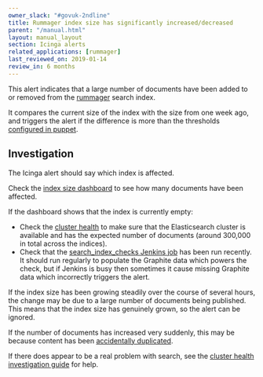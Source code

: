 ```yaml
---
owner_slack: "#govuk-2ndline"
title: Rummager index size has significantly increased/decreased
parent: "/manual.html"
layout: manual_layout
section: Icinga alerts
related_applications: [rummager]
last_reviewed_on: 2019-01-14
review_in: 6 months
---
```


This alert indicates that a large number of documents have been added to or
removed from the [rummager][rummager] search index.

It compares the current size of the index with the size from one week ago, and
triggers the alert if the difference is more than the thresholds [configured in
puppet][thresholds].

## Investigation

The Icinga alert should say which index is affected.

Check the [index size dashboard][index_size_dashboard] to see how many documents
have been affected.

If the dashboard shows that the index is currently empty:

- Check the [cluster health][cluster_health] to make sure that the Elasticsearch
  cluster is available and has the expected number of documents (around 300,000
  in total across the indices).
- Check that the [search_index_checks Jenkins job][search_index_checks] has
  been run recently. It should run regularly to populate the Graphite data
  which powers the check, but if Jenkins is busy then sometimes it cause missing
  Graphite data which incorrectly triggers the alert.

If the index size has been growing steadily over the course of several hours,
the change may be due to a large number of documents being published. This means
that the index size has genuinely grown, so the alert can be ignored.

If the number of documents has increased very suddenly, this may be because
content has been [accidentally duplicated][duplicate_documents].

If there does appear to be a real problem with search, see the [cluster health
investigation guide][debug_elasticsearch] for help.

[cluster_health]: /manual/alerts/elasticsearch-cluster-health.html
[duplicate_documents]: /manual/incorrect-content-in-search-or-navigation.html#content-is-duplicated-in-search-results
[debug_elasticsearch]: /manual/alerts/elasticsearch-cluster-health.html#investigating-problems
[index_size_dashboard]: https://grafana.publishing.service.gov.uk/dashboard/file/rummager_index_size.json
[rummager]: /apps/rummager.html
[search_index_checks]: https://deploy.publishing.service.gov.uk/job/search_index_checks/
[thresholds]: https://github.com/alphagov/govuk-puppet/blob/1f482d137f27afbbe4509c19791667f8d74eea11/modules/monitoring/manifests/checks.pp#L120
